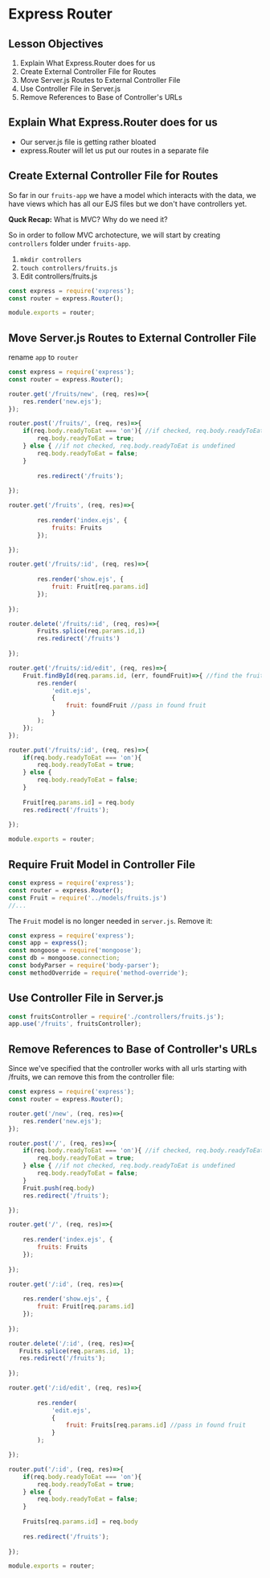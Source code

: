 # Express Router

## Lesson Objectives

1. Explain What Express.Router does for us
1. Create External Controller File for Routes
1. Move Server.js Routes to External Controller File
1. Use Controller File in Server.js
1. Remove References to Base of Controller's URLs

## Explain What Express.Router does for us

- Our server.js file is getting rather bloated
- express.Router will let us put our routes in a separate file

## Create External Controller File for Routes

So far in our `fruits-app` we have a model which interacts with the data, we have views which has all our EJS files but we don't have controllers yet. 

**Quck Recap:** What is MVC? Why do we need it?

So in order to follow MVC archotecture, we will start by creating `controllers` folder under `fruits-app`.

1. `mkdir controllers`
1. `touch controllers/fruits.js`
1. Edit controllers/fruits.js

```javascript
const express = require('express');
const router = express.Router();

module.exports = router;
```

## Move Server.js Routes to External Controller File

rename `app` to `router`

```javascript
const express = require('express');
const router = express.Router();

router.get('/fruits/new', (req, res)=>{
    res.render('new.ejs');
});

router.post('/fruits/', (req, res)=>{
    if(req.body.readyToEat === 'on'){ //if checked, req.body.readyToEat is set to 'on'
        req.body.readyToEat = true;
    } else { //if not checked, req.body.readyToEat is undefined
        req.body.readyToEat = false;
    }
   
        res.redirect('/fruits');
   
});

router.get('/fruits', (req, res)=>{
    
        res.render('index.ejs', {
            fruits: Fruits
        });

});

router.get('/fruits/:id', (req, res)=>{
   
        res.render('show.ejs', {
            fruit: Fruit[req.params.id]
        });
   
});

router.delete('/fruits/:id', (req, res)=>{
        Fruits.splice(req.params.id,1)
        res.redirect('/fruits')
 
});

router.get('/fruits/:id/edit', (req, res)=>{
    Fruit.findById(req.params.id, (err, foundFruit)=>{ //find the fruit
        res.render(
    		'edit.ejs',
    		{
    			fruit: foundFruit //pass in found fruit
    		}
    	);
    });
});

router.put('/fruits/:id', (req, res)=>{
    if(req.body.readyToEat === 'on'){
        req.body.readyToEat = true;
    } else {
        req.body.readyToEat = false;
    }
    
    Fruit[req.params.id] = req.body
    res.redirect('/fruits');
 
});

module.exports = router;
```

## Require Fruit Model in Controller File

```javascript
const express = require('express');
const router = express.Router();
const Fruit = require('../models/fruits.js')
//...
```

The `Fruit` model is no longer needed in `server.js`.  Remove it:

```javascript
const express = require('express');
const app = express();
const mongoose = require('mongoose');
const db = mongoose.connection;
const bodyParser = require('body-parser');
const methodOverride = require('method-override');
```

## Use Controller File in Server.js

```javascript
const fruitsController = require('./controllers/fruits.js');
app.use('/fruits', fruitsController);
```

## Remove References to Base of Controller's URLs

Since we've specified that the controller works with all urls starting with /fruits, we can remove this from the controller file:

```javascript
const express = require('express');
const router = express.Router();

router.get('/new', (req, res)=>{
    res.render('new.ejs');
});

router.post('/', (req, res)=>{
    if(req.body.readyToEat === 'on'){ //if checked, req.body.readyToEat is set to 'on'
        req.body.readyToEat = true;
    } else { //if not checked, req.body.readyToEat is undefined
        req.body.readyToEat = false;
    }
    Fruit.push(req.body)
    res.redirect('/fruits');

});

router.get('/', (req, res)=>{
    
    res.render('index.ejs', {
        fruits: Fruits
    });
  
});

router.get('/:id', (req, res)=>{
    
    res.render('show.ejs', {
        fruit: Fruit[req.params.id]
    });
   
});

router.delete('/:id', (req, res)=>{
   Fruits.splice(req.params.id, 1);
   res.redirect('/fruits');
  
});

router.get('/:id/edit', (req, res)=>{
   
        res.render(
    		'edit.ejs',
    		{
    			fruit: Fruits[req.params.id] //pass in found fruit
    		}
    	);

});

router.put('/:id', (req, res)=>{
    if(req.body.readyToEat === 'on'){
        req.body.readyToEat = true;
    } else {
        req.body.readyToEat = false;
    }
    
    Fruits[req.params.id] = req.body
    
    res.redirect('/fruits');
 
});

module.exports = router;
```
